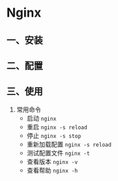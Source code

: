 # Nginx

## 一、安装

## 二、配置

## 三、使用

1. 常用命令
    - 启动 `nginx`
    - 重启 `nginx -s reload`
    - 停止 `nginx -s stop`
    - 重新加载配置 `nginx -s reload`
    - 测试配置文件 `nginx -t`
    - 查看版本 `nginx -v`
    - 查看帮助 `nginx -h`
